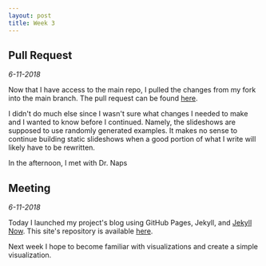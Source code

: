 ```yaml
---
layout: post
title: Week 3
---
```


## Pull Request

*6-11-2018*

Now that I have access to the main repo, I pulled the changes from my fork into the main branch. The pull request can be found [here](https://github.com/OpenDSA/OpenDSA/pull/340).

I didn't do much else since I wasn't sure what changes I needed to make and I wanted to know before I continued. Namely, the slideshows are supposed to use randomly generated examples. It makes no sense to continue building static slideshows when a good portion of what I write will likely have to be rewritten.

In the afternoon, I met with Dr. Naps 

## Meeting

*6-11-2018*

Today I launched my project's blog using GitHub Pages, Jekyll, and [Jekyll Now](https://github.com/barryclark/jekyll-now). This site's repository is available [here](https://github.com/CorySanin/Blog-OpenDSA).

Next week I hope to become familiar with visualizations and create a simple visualization.
